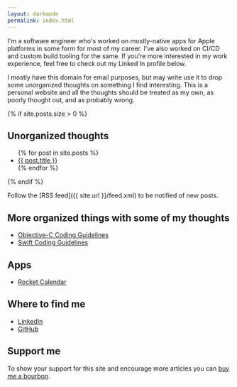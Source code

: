```yaml
---
layout: darkmode
permalink: index.html
---
```


I'm a software engineer who's worked on mostly-native apps for Apple platforms in some form for most of my career. I've also worked on CI/CD and custom build tooling for the same. If you're more interested in my work experience, feel free to check out my Linked In profile below.

I mostly have this domain for email purposes, but may write use it to drop some unorganized thoughts on something I find interesting. This is a personal website and all the thoughts should be treated as my own, as poorly thought out, and as probably wrong.

{% if site.posts.size > 0 %}
## Unorganized thoughts

<ul>
  {% for post in site.posts %}
    <li>
      <a href="{{ post.url }}">{{ post.title }}</a>
    </li>
  {% endfor %}
</ul>
{% endif %}

Follow the [RSS feed]({{ site.url }}/feed.xml) to be notified of new posts.

## More organized things with some of my thoughts
- [Objective-C Coding Guidelines](https://microsoft.github.io/objc-guide/)
- [Swift Coding Guidelines](https://microsoft.github.io/swift-guide/)

## Apps
- [Rocket Calendar](/apps/RocketCalendar)

## Where to find me
- [LinkedIn](https://www.linkedin.com/in/mark-vitale-83139921/)
- [GitHub](https://github.com/markavitale/)

## Support me
To show your support for this site and encourage more articles you can [buy me a bourbon](https://www.buymeacoffee.com/markavitale).

<script type="text/javascript" src="https://cdnjs.buymeacoffee.com/1.0.0/button.prod.min.js" data-name="bmc-button" data-slug="markavitale" data-color="#FF5F5F" data-emoji="🥃"  data-font="Arial" data-text="Buy me a bourbon" data-outline-color="#000000" data-font-color="#ffffff" data-coffee-color="#FFDD00" ></script>
